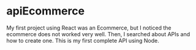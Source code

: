 # apiEcommerce

My first project using React was an Ecommerce, but I noticed the ecommerce does not worked very well.
Then, I searched about APIs and how to create one. This is my first complete API using Node.
